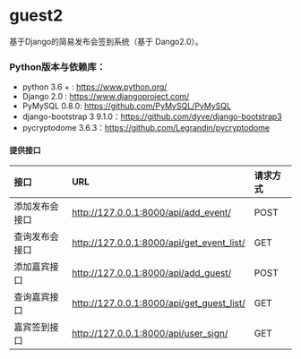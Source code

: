 # guest2

基于Django的简易发布会签到系统（基于 Dango2.0）。



### Python版本与依赖库：
  * python 3.6 + : https://www.python.org/
  * Django 2.0 : https://www.djangoproject.com/
  * PyMySQL 0.8.0: https://github.com/PyMySQL/PyMySQL
  * django-bootstrap 3 9.1.0：https://github.com/dyve/django-bootstrap3
  * pycryptodome 3.6.3：https://github.com/Legrandin/pycryptodome 


#### 提供接口

|接口| URL | 请求方式|
|:---|:---|:---|
|添加发布会接口 | http://127.0.0.1:8000/api/add_event/ | POST |
|查询发布会接口 | http://127.0.0.1:8000/api/get_event_list/ | GET |
|添加嘉宾接口 | http://127.0.0.1:8000/api/add_guest/ | POST |
|查询嘉宾接口 | http://127.0.0.1:8000/api/get_guest_list/ | GET |
|嘉宾签到接口 | http://127.0.0.1:8000/api/user_sign/ | GET |
